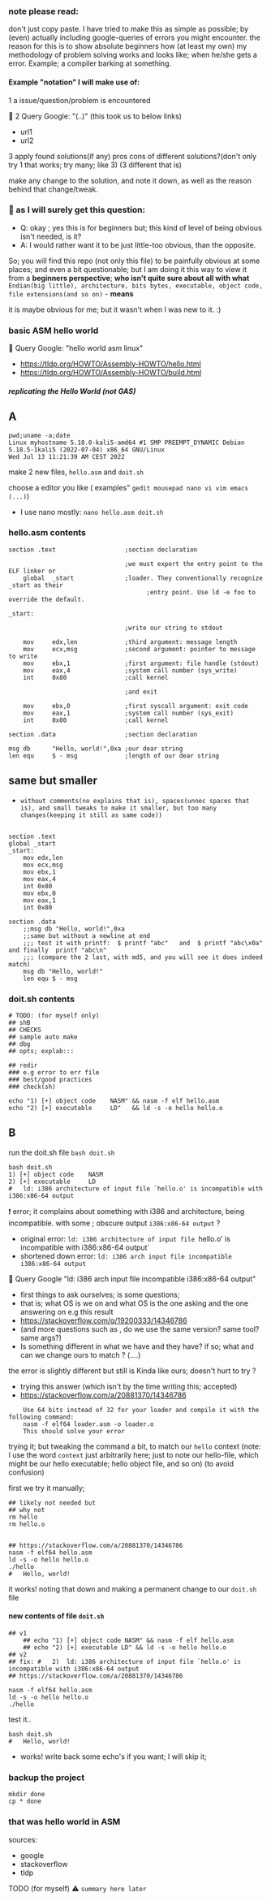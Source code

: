 ### note please read:
don't just copy paste. I have tried to make this as simple as possible;
by (even) actually including google-queries of errors you might encounter.
the reason for this is to show absolute beginners how (at least my own) my methodology of problem solving works
and looks like; when he/she gets a error. Example; a compiler barking at something.

#### Example "notation" I will make use of:
1 a issue/question/problem is encountered

📙
2 Query Google: "(..)"
(this took us to below links)
- url1
- url2

3 apply found solutions(if any)
pros cons of different solutions?(don't only try 1 that works; try many; like 3)
(3 different that is)

make any change to the solution, and note it down, as well as the reason behind that change/tweak.


### 📗 as I will surely get this question:
- Q: okay ; yes this is for beginners but; this kind of level of being obvious  isn't needed, is it?
- A: I would rather want it to be just little-too obvious, than the opposite. 

So; you will find this repo (not only this file) to be painfully obvious at some places; and even a bit questionable; but I am doing it this way to view it from a **beginners perspective**; **who isn't quite sure about all with what** `Endian(big little), architecture, bits bytes, executable, object code, file extensions(and so on)`  - **means**

it is maybe obvious for me; but it wasn't when I was new to it. :)


### basic ASM hello world



📙
Query Google: "hello world asm linux"

- https://tldp.org/HOWTO/Assembly-HOWTO/hello.html
- https://tldp.org/HOWTO/Assembly-HOWTO/build.html

##### replicating the Hello World  (**not GAS**)


## A
```
pwd;uname -a;date
Linux myhostname 5.18.0-kali5-amd64 #1 SMP PREEMPT_DYNAMIC Debian 5.18.5-1kali5 (2022-07-04) x86_64 GNU/Linux
Wed Jul 13 11:21:39 AM CEST 2022
```


make 2 new files, `hello.asm` and `doit.sh`

choose a editor you like ( examples" `gedit mousepad nano vi vim emacs (...)`)
- I use nano mostly: `nano hello.asm doit.sh`

### hello.asm contents

```
section .text                   ;section declaration

                                ;we must export the entry point to the ELF linker or
    global  _start              ;loader. They conventionally recognize _start as their
			                          ;entry point. Use ld -e foo to override the default.

_start:

                                ;write our string to stdout

    mov     edx,len             ;third argument: message length
    mov     ecx,msg             ;second argument: pointer to message to write
    mov     ebx,1               ;first argument: file handle (stdout)
    mov     eax,4               ;system call number (sys_write)
    int     0x80                ;call kernel

                                ;and exit

  	mov     ebx,0               ;first syscall argument: exit code
    mov     eax,1               ;system call number (sys_exit)
    int     0x80                ;call kernel

section .data                   ;section declaration

msg db      "Hello, world!",0xa ;our dear string
len equ     $ - msg             ;length of our dear string
```

## same but smaller
- `without comments(no explains that is), spaces(unnec spaces that is), and small tweaks to make it smaller, but too many changes(keeping it still as same code))`

```

section .text
global _start
_start:
	mov edx,len
	mov ecx,msg
	mov ebx,1
	mov eax,4
	int 0x80
	mov ebx,0
	mov eax,1
	int 0x80

section .data
	;;msg db "Hello, world!",0xa
	;;same but without a newline at end
	;;; test it with printf:  $ printf "abc"   and  $ printf "abc\x0a"  and finally  printf "abc\n" 
	;;; (compare the 2 last, with md5, and you will see it does indeed match)
	msg db "Hello, world!"
	len equ $ - msg

```





### doit.sh contents

```
# TODO: (for myself only)
## shB 
## CHECKS
## sample auto make
## dbg
## opts; explab:::

## redir
### e.g error to err file
### best/good practices
### check(sh)

echo "1) [+] object code    NASM" && nasm -f elf hello.asm
echo "2) [+] executable     LD"   && ld -s -o hello hello.o
```



## B
run the doit.sh file
`bash doit.sh`

```
bash doit.sh
1) [+] object code    NASM
2) [+] executable     LD
#	ld: i386 architecture of input file `hello.o' is incompatible with i386:x86-64 output
```


❗ error; it complains about something with i386 and architecture, being incompatible. with some ; obscure output `i386:x86-64 output` ?

- original error: `ld: i386 architecture of input file `hello.o' is incompatible with i386:x86-64 output`
- shortened down error: `ld: i386 arch input file incompatible i386:x86-64 output`

📙
Query Google "ld: i386 arch input file incompatible i386:x86-64 output"
- first things to ask ourselves; is some questions;
- that is; what OS is we on and what OS is the one asking and the one answering on e.g this result
- https://stackoverflow.com/q/19200333/14346786
- (and more questions such as , do we use the same version? same tool? same  args?)
- Is something different in what we have and they have? if so; what and can we change ours to match ?
(....)


the error is slightly different but still is Kinda like ours; doesn't hurt to try ?
- trying this answer (which isn't by the time writing this; accepted)
- https://stackoverflow.com/a/20881370/14346786

```
	Use 64 bits instead of 32 for your loader and compile it with the following command:
	nasm -f elf64 loader.asm -o loader.o
	This should solve your error
```

trying it; but tweaking the command a bit, to match our `hello` context
(note: I use the word `context` just arbitrarily here; just to note our hello-file, which might be our hello executable; hello object file, and so on) (to avoid confusion)

first we try it manually;
```
## likely not needed but
## why not
rm hello
rm hello.o


## https://stackoverflow.com/a/20881370/14346786
nasm -f elf64 hello.asm
ld -s -o hello hello.o 
./hello
#	Hello, world!
```

it works! noting that down and making a permanent change to our `doit.sh` file

#### new contents of file `doit.sh`

```
## v1
	## echo "1) [+] object code NASM" && nasm -f elf hello.asm
	## echo "2) [+] executable LD" && ld -s -o hello hello.o
## v2
## fix: #	2) 	ld: i386 architecture of input file `hello.o' is incompatible with i386:x86-64 output
## https://stackoverflow.com/a/20881370/14346786

nasm -f elf64 hello.asm
ld -s -o hello hello.o
./hello
```

test it..

```
bash doit.sh
#	Hello, world!
```

- works! write back some echo's if you want; I will skip it;


### backup the project
```
mkdir done
cp * done
```

### that was   hello world in ASM  



sources:
- google
- stackoverflow
- tldp



TODO (for myself)
:warning: `summary here later`
